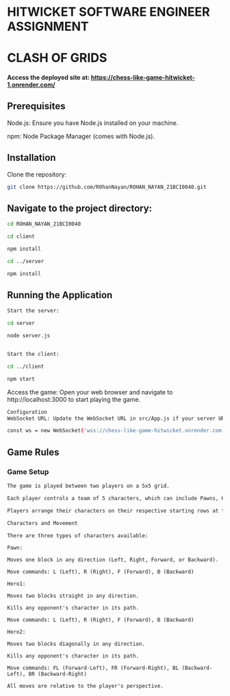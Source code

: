 # HITWICKET SOFTWARE ENGINEER ASSIGNMENT
# CLASH OF GRIDS

#### Access the deployed site at: https://chess-like-game-hitwicket-1.onrender.com/

## Prerequisites

Node.js: Ensure you have Node.js installed on your machine.

npm: Node Package Manager (comes with Node.js).

## Installation

Clone the repository:

```bash
git clone https://github.com/R0hanNayan/ROHAN_NAYAN_21BCI0040.git
```

## Navigate to the project directory:

```bash
cd ROHAN_NAYAN_21BCI0040

cd client

npm install

cd ../server

npm install
```

## Running the Application

```bash
Start the server:

cd server

node server.js


Start the client:

cd ../client

npm start
```

Access the game: Open your web browser and navigate to http://localhost:3000 to start playing the game.

```bash
Configuration
WebSocket URL: Update the WebSocket URL in src/App.js if your server URL changes:

const ws = new WebSocket('wss://chess-like-game-hitwicket.onrender.com');
```

## Game Rules

### Game Setup
```bash
The game is played between two players on a 5x5 grid.

Each player controls a team of 5 characters, which can include Pawns, Hero1, and Hero2.

Players arrange their characters on their respective starting rows at the beginning of the game.

Characters and Movement

There are three types of characters available:
```
```
Pawn:

Moves one block in any direction (Left, Right, Forward, or Backward).

Move commands: L (Left), R (Right), F (Forward), B (Backward)
```
```
Hero1:

Moves two blocks straight in any direction.

Kills any opponent's character in its path.

Move commands: L (Left), R (Right), F (Forward), B (Backward)
```
```
Hero2:

Moves two blocks diagonally in any direction.

Kills any opponent's character in its path.

Move commands: FL (Forward-Left), FR (Forward-Right), BL (Backward-Left), BR (Backward-Right)

All moves are relative to the player's perspective.
```
